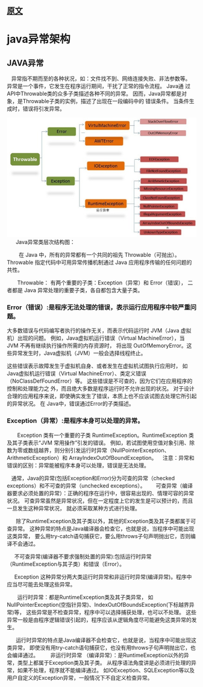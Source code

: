 

## [原文](https://blog.csdn.net/hguisu/article/details/6155636 )


# java异常架构

## JAVA异常

   异常指不期而至的各种状况，如：文件找不到、网络连接失败、非法参数等。
异常是一个事件，它发生在程序运行期间，干扰了正常的指令流程。
Java通 过API中Throwable类的众多子类描述各种不同的异常。
因而，Java异常都是对象，是Throwable子类的实例，描述了出现在一段编码中的 错误条件。
当条件生成时，错误将引发异常。

![](../images/throwable/java_throwable.jpg)
      Java异常类层次结构图：
 
        在 Java 中，所有的异常都有一个共同的祖先 Throwable（可抛出）。
Throwable 指定代码中可用异常传播机制通过 Java 应用程序传输的任何问题的共性。

       Throwable： 有两个重要的子类：Exception（异常）和 Error（错误），
二者都是 Java 异常处理的重要子类，各自都包含大量子类。

### Error（错误）:是程序无法处理的错误，表示运行应用程序中较严重问题。
大多数错误与代码编写者执行的操作无关，而表示代码运行时 JVM（Java 虚拟机）出现的问题。
例如，Java虚拟机运行错误（Virtual MachineError），当 JVM 不再有继续执行操作所需的内存资源时，
将出现 OutOfMemoryError。这些异常发生时，Java虚拟机（JVM）一般会选择线程终止。

 这些错误表示故障发生于虚拟机自身、或者发生在虚拟机试图执行应用时，
如Java虚拟机运行错误（Virtual MachineError）、类定义错误（NoClassDefFoundError）等。
这些错误是不可查的，因为它们在应用程序的控制和处理能力之 外，而且绝大多数是程序运行时不允许出现的状况。
对于设计合理的应用程序来说，即使确实发生了错误，本质上也不应该试图去处理它所引起的异常状况。
在 Java中，错误通过Error的子类描述。

### Exception（异常）:是程序本身可以处理的异常。

       Exception 类有一个重要的子类 RuntimeException。RuntimeException 类及其子类表示“JVM 常用操作”引发的错误。
例如，若试图使用空值对象引用、除数为零或数组越界，则分别引发运行时异常（NullPointerException、ArithmeticException）和 ArrayIndexOutOfBoundException。
   注意：异常和错误的区别：异常能被程序本身可以处理，错误是无法处理。

   通常，Java的异常(包括Exception和Error)分为可查的异常（checked exceptions）和不可查的异常（unchecked exceptions）。
      可查异常（编译器要求必须处置的异常）：正确的程序在运行中，很容易出现的、情理可容的异常状况。
可查异常虽然是异常状况，但在一定程度上它的发生是可以预计的，而且一旦发生这种异常状况，
就必须采取某种方式进行处理。

      除了RuntimeException及其子类以外，其他的Exception类及其子类都属于可查异常。
这种异常的特点是Java编译器会检查它，也就是说，当程序中可能出现这类异常，
要么用try-catch语句捕获它，要么用throws子句声明抛出它，否则编译不会通过。

     不可查异常(编译器不要求强制处置的异常):包括运行时异常（RuntimeException与其子类）和错误（Error）。

     Exception 这种异常分两大类运行时异常和非运行时异常(编译异常)。程序中应当尽可能去处理这些异常。

       运行时异常：都是RuntimeException类及其子类异常，
如NullPointerException(空指针异常)、IndexOutOfBoundsException(下标越界异常)等，
这些异常是不检查异常，程序中可以选择捕获处理，也可以不处理。
这些异常一般是由程序逻辑错误引起的，程序应该从逻辑角度尽可能避免这类异常的发生。

      运行时异常的特点是Java编译器不会检查它，也就是说，当程序中可能出现这类异常，
即使没有用try-catch语句捕获它，也没有用throws子句声明抛出它，也会编译通过。
       非运行时异常 （编译异常）：是RuntimeException以外的异常，类型上都属于Exception类及其子类。
从程序语法角度讲是必须进行处理的异常，如果不处理，程序就不能编译通过。
如IOException、SQLException等以及用户自定义的Exception异常，一般情况下不自定义检查异常。
 
 